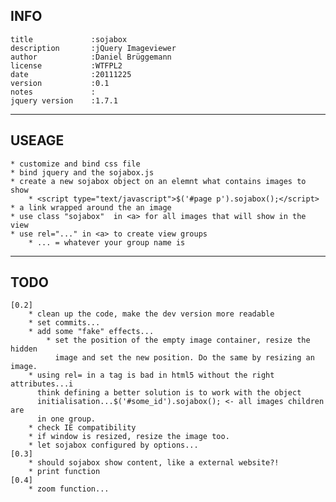 ## INFO
    title             :sojabox
    description       :jQuery Imageviewer
    author            :Daniel Brüggemann
    license           :WTFPL2
    date              :20111225
    version           :0.1
    notes             :
    jquery version    :1.7.1

---
## USEAGE
    * customize and bind css file
    * bind jquery and the sojabox.js
    * create a new sojabox object on an elemnt what contains images to show
        * <script type="text/javascript">$('#page p').sojabox();</script>
    * a link wrapped around the an image
    * use class "sojabox"  in <a> for all images that will show in the view
    * use rel="..." in <a> to create view groups
        * ... = whatever your group name is

---
## TODO

    [0.2]
        * clean up the code, make the dev version more readable
        * set commits...
        * add some "fake" effects...
            * set the position of the empty image container, resize the hidden
              image and set the new position. Do the same by resizing an image.
        * using rel= in a tag is bad in html5 without the right attributes...i
          think defining a better solution is to work with the object
          initialisation...$('#some_id').sojabox(); <- all images children are
          in one group.
        * check IE compatibility
        * if window is resized, resize the image too.
        * let sojabox configured by options...
    [0.3]
        * should sojabox show content, like a external website?!
        * print function
    [0.4]
        * zoom function...
